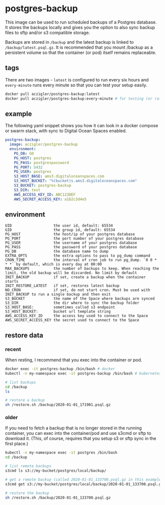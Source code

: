 # postgres-backup

This image can be used to run scheduled backups of a Postgres database. It stores the backups locally and gives you the option to also sync backup files to sftp and/or s3 compatible storage.

Backups are stored in `/backup` and the latest backup is linked to `/backup/latest.psql.gz`. It is recommended that you mount /backup as a persistent volume so that the container (or pod) itself remains replaceable.

## tags

There are two images - `latest` is configured to run every six hours and `every-minute` runs every minute so that you can test your setup easily.

```bash
docker pull aczigler/postgres-backup:latest
docker pull aczigler/postgres-backup:every-minute # for testing (or rather frequent backups)
```

## example

The following yaml snippet shows you how it can look in a docker compose or swarm stack, with sync to Digital Ocean Spaces enabled.

```yaml
postgres-backup:
  image: aczigler/postgres-backup
  environment:
    PG_DB: GO
    PG_HOST: postgres
    PG_PASS: postgrespassword
    PG_PORT: 5432
    PG_USER: postgres
    S3_HOST_BASE: ams3.digitaloceanspaces.com
    S3_HOST_BUCKET: "%(bucket)s.ams3.digitaloceanspaces.com"
    S3_BUCKET: postgres-backup
    S3_DIR: test
    AWS_ACCESS_KEY_ID: ABC123DEF
    AWS_SECRET_ACCESS_KEY: a1b2c3d4e5
```

## environment

    UID                   the user id, default: 65534
    GID                   the group id, default: 65534
    PG_HOST               the host/ip of your postgres database
    PG_PORT               the port number of your postgres database
    PG_USER               the username of your postgres database
    PG_PASS               the password of your postgres database
    PG_DB                 the database name to dump
    EXTRA_OPTS            the extra options to pass to pg_dump command
    CRON_TIME             the interval of cron job to run pg_dump. `0 0 * * *` by default, which is every day at 00:00
    MAX_BACKUPS           the number of backups to keep. When reaching the limit, the old backup will be discarded. No limit by default
    INIT_BACKUP           if set, create a backup when the container starts
    INIT_RESTORE_LATEST   if set, restores latest backup
    NO_CRON               if set, do not start cron. Must be used with INIT_BACKUP to run a single backup and then exit
    S3_BUCKET             the name of the Space where backups are synced
    S3_DIR                the dir where to sync the backup folder
    S3_HOST_BASE:         sometimes called s3 endpoint
    S3_HOST_BUCKET:       bucket url template string
    AWS_ACCESS_KEY_ID     the access key used to connect to the Space
    AWS_SECRET_ACCESS_KEY the secret used to connect to the Space

## restore data

### recent

When resting, I recommend that you exec into the container or pod.

```bash
docker exec -it postgres-backup /bin/bash # docker
kubectl -n my-namespace exec -it postgres-backup /bin/bash # kubernetes

# list backups
cd /backup
ls

# restore a backup
sh /restore.sh /backup/2020-01-01_171901.psql.gz
```

### older

If you need to fetch a backup that is no longer stored in the running container, you can exec into the container/pod and use s3cmd or sftp to download it. (This, of course, requires that you setup s3 or sftp sync in the first place.)

```bash
kubectl -n my-namespace exec -it postgres /bin/bash
cd /backup

# list remote backups
s3cmd ls s3://my-bucket/postgres/local/backup/

# get a remote backup (called 2020-01-01_133700.psql.gz in this example)
s3cmd get s3://my-bucket/postgres/local/backup/2020-01-01_133700.psql.gz

# restore the backup
sh /restore.sh /backup/2020-01-01_133700.psql.gz
```
